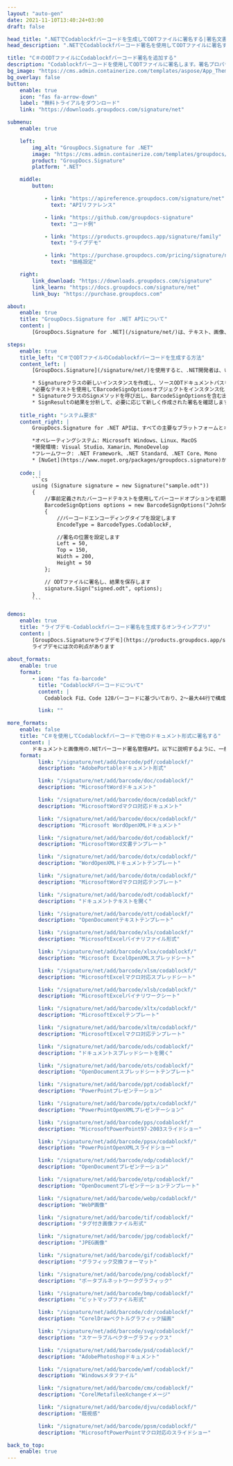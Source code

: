 ```yaml
---
layout: "auto-gen"
date: 2021-11-10T13:40:24+03:00
draft: false

head_title: ".NETでCodablockfバーコードを生成してODTファイルに署名する|署名文書"
head_description: ".NETでCodablockfバーコード署名を使用してODTファイルに署名する-人気のあるビジネスドキュメントや画像ファイル形式にバーコードを追加します."

title: "C＃のODTファイルにCodablockfバーコード署名を追加する"
description: "Codablockfバーコードを使用してODTファイルに署名します。署名プロパティを操作し、ニーズに合ったドキュメント内で高度な署名オプションを設定します."
bg_image: "https://cms.admin.containerize.com/templates/aspose/App_Themes/V3/images/bg/header1.png"
bg_overlay: false
button:
    enable: true
    icon: "fas fa-arrow-down"
    label: "無料トライアルをダウンロード"
    link: "https://downloads.groupdocs.com/signature/net"

submenu:
    enable: true

    left:
        img_alt: "GroupDocs.Signature for .NET"
        image: "https://cms.admin.containerize.com/templates/groupdocs/images/product-logos/90x90-noborder/groupdocs-signature-net.png"
        product: "GroupDocs.Signature"
        platform: ".NET"

    middle:
        button:

            - link: "https://apireference.groupdocs.com/signature/net"
              text: "APIリファレンス"

            - link: "https://github.com/groupdocs-signature"
              text: "コード例"

            - link: "https://products.groupdocs.app/signature/family"
              text: "ライブデモ"

            - link: "https://purchase.groupdocs.com/pricing/signature/net"
              text: "価格設定"

    right:
        link_download: "https://downloads.groupdocs.com/signature"
        link_learn: "https://docs.groupdocs.com/signature/net"
        link_buy: "https://purchase.groupdocs.com"

about:
    enable: true
    title: "GroupDocs.Signature for .NET APIについて"
    content: |
        [GroupDocs.Signature for .NET](/signature/net/)は、テキスト、画像、バーコード、スタンプ、フォームフィールド、QRコード、メタデータなどのさまざまな署名タイプを使用してデジタルドキュメントに電子署名するネイティブ.NETAPIです。ユーザーは、PDF、Microsoft Word、Excelワークシート、PowerPointプレゼンテーション、Adobe Photoshop、メタファイル、および画像ファイル形式内のデジタル署名を追加、編集、検証、削除、および検索でき、必要に応じて署名プロパティをカスタマイズするための追加サポートがあります。

steps:
    enable: true
    title_left: "C＃でODTファイルのCodablockfバーコードを生成する方法"
    content_left: |
        [GroupDocs.Signature](/signature/net/)を使用すると、.NET開発者は、いくつかの簡単な手順を実行することで、アプリケーション内のODTファイルにCodablockfバーコードを簡単に追加できます。

        * Signatureクラスの新しいインスタンスを作成し、ソースODTドキュメントパスをコンストラクターパラメーターとして渡します。
        *必要なテキストを使用してBarcodeSignOptionsオブジェクトをインスタンス化し、EncodeTypeプロパティをCodablockFに設定します。
        * SignatureクラスのSignメソッドを呼び出し、BarcodeSignOptionsを含む出力ODTファイル名を渡します。
        * SignResultの結果を分析して、必要に応じて新しく作成された署名を確認します。
        
    title_right: "システム要求"
    content_right: |
        GroupDocs.Signature for .NET APIは、すべての主要なプラットフォームとオペレーティングシステムでサポートされています。以下のコードを実行する前に、システムに次の前提条件がインストールされていることを確認してください。

        *オペレーティングシステム: Microsoft Windows、Linux、MacOS
        *開発環境: Visual Studio、Xamarin、MonoDevelop
        *フレームワーク: .NET Framework、.NET Standard、.NET Core、Mono
        * [NuGet](https://www.nuget.org/packages/groupdocs.signature)からGroupDocs.Signaturefor.NETの最新バージョンをダウンロードします
        
    code: |
        ```cs
        using (Signature signature = new Signature("sample.odt"))
        {
            //事前定義されたバーコードテキストを使用してバーコードオプションを初期化します
            BarcodeSignOptions options = new BarcodeSignOptions("JohnSmith")
            {
                //バーコードエンコーディングタイプを設定します
                EncodeType = BarcodeTypes.CodablockF,

                //署名の位置を設定します
                Left = 50,
                Top = 150,
                Width = 200,
                Height = 50
            };

            // ODTファイルに署名し、結果を保存します 
            signature.Sign("signed.odt", options);
        }
        ```
        
demos:
    enable: true
    title: "ライブデモ-Codablockfバーコード署名を生成するオンラインアプリ"
    content: |
        [GroupDocs.Signatureライブデモ](https://products.groupdocs.app/signature/family)サイトにアクセスして、CodablockfバーコードをODTファイルに今すぐ追加してください。  
        ライブデモには次の利点があります
        
about_formats:
    enable: true
    format:
        - icon: "fas fa-barcode"
          title: "CodablockFバーコードについて"
          content: |
            Codablock Fは、Code 128バーコードに基づいており、2〜最大44行で構成され、それぞれ4〜62データ文字で構成され、最大2,725文字をエンコードできます。 Codablock Fは、完全なISO8895-18ビット文字セットをエンコードできます。 Codablock Fの開始文字は、常にStart A（Code 128）である必要があります。

          link: ""

more_formats:
    enable: false
    title: "C＃を使用してCodablockfバーコードで他のドキュメント形式に署名する"
    content: |
        ドキュメントと画像用の.NETバーコード署名管理API。以下に説明するように、一般的なファイル形式のいくつかにバーコード署名を追加します。
    format: 
          link: "/signature/net/add/barcode/pdf/codablockf/"
          description: "AdobePortableドキュメント形式"

          link: "/signature/net/add/barcode/doc/codablockf/"
          description: "MicrosoftWordドキュメント"

          link: "/signature/net/add/barcode/docm/codablockf/"
          description: "MicrosoftWordマクロ対応ドキュメント"

          link: "/signature/net/add/barcode/docx/codablockf/"
          description: "Microsoft WordOpenXMLドキュメント"

          link: "/signature/net/add/barcode/dot/codablockf/"
          description: "MicrosoftWord文書テンプレート"

          link: "/signature/net/add/barcode/dotx/codablockf/"
          description: "WordOpenXMLドキュメントテンプレート"

          link: "/signature/net/add/barcode/dotm/codablockf/"
          description: "MicrosoftWordマクロ対応テンプレート"       

          link: "/signature/net/add/barcode/odt/codablockf/"
          description: "ドキュメントテキストを開く"

          link: "/signature/net/add/barcode/ott/codablockf/"
          description: "OpenDocumentテキストテンプレート"

          link: "/signature/net/add/barcode/xls/codablockf/"
          description: "MicrosoftExcelバイナリファイル形式"

          link: "/signature/net/add/barcode/xlsx/codablockf/"
          description: "Microsoft ExcelOpenXMLスプレッドシート"

          link: "/signature/net/add/barcode/xlsm/codablockf/"
          description: "MicrosoftExcelマクロ対応スプレッドシート"

          link: "/signature/net/add/barcode/xlsb/codablockf/"
          description: "MicrosoftExcelバイナリワークシート"

          link: "/signature/net/add/barcode/xltx/codablockf/"
          description: "MicrosoftExcelテンプレート"

          link: "/signature/net/add/barcode/xltm/codablockf/"
          description: "MicrosoftExcelマクロ対応テンプレート"

          link: "/signature/net/add/barcode/ods/codablockf/"
          description: "ドキュメントスプレッドシートを開く"

          link: "/signature/net/add/barcode/ots/codablockf/"
          description: "OpenDocumentスプレッドシートテンプレート"

          link: "/signature/net/add/barcode/ppt/codablockf/"
          description: "PowerPointプレゼンテーション"

          link: "/signature/net/add/barcode/pptx/codablockf/"
          description: "PowerPointOpenXMLプレゼンテーション"

          link: "/signature/net/add/barcode/pps/codablockf/"
          description: "MicrosoftPowerPoint97-2003スライドショー"

          link: "/signature/net/add/barcode/ppsx/codablockf/"
          description: "PowerPointOpenXMLスライドショー"                              

          link: "/signature/net/add/barcode/odp/codablockf/"
          description: "OpenDocumentプレゼンテーション"

          link: "/signature/net/add/barcode/otp/codablockf/"
          description: "OpenDocumentプレゼンテーションテンプレート"

          link: "/signature/net/add/barcode/webp/codablockf/"
          description: "WebP画像"

          link: "/signature/net/add/barcode/tif/codablockf/"
          description: "タグ付き画像ファイル形式"

          link: "/signature/net/add/barcode/jpg/codablockf/"
          description: "JPEG画像"

          link: "/signature/net/add/barcode/gif/codablockf/"
          description: "グラフィック交換フォーマット"

          link: "/signature/net/add/barcode/png/codablockf/"
          description: "ポータブルネットワークグラフィック"

          link: "/signature/net/add/barcode/bmp/codablockf/"
          description: "ビットマップファイル形式"

          link: "/signature/net/add/barcode/cdr/codablockf/"
          description: "CorelDrawベクトルグラフィック描画"

          link: "/signature/net/add/barcode/svg/codablockf/"
          description: "スケーラブルベクターグラフィックス"

          link: "/signature/net/add/barcode/psd/codablockf/"
          description: "AdobePhotoshopドキュメント"

          link: "/signature/net/add/barcode/wmf/codablockf/"
          description: "Windowsメタファイル"        

          link: "/signature/net/add/barcode/cmx/codablockf/"
          description: "CorelMetafileeXchangeイメージ"

          link: "/signature/net/add/barcode/djvu/codablockf/"
          description: "既視感"

          link: "/signature/net/add/barcode/ppsm/codablockf/"
          description: "MicrosoftPowerPointマクロ対応のスライドショー"

back_to_top:
    enable: true
---
```

